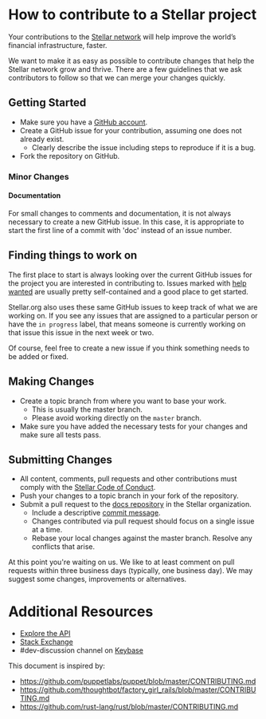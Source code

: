 # How to contribute to a Stellar project

Your contributions to the [Stellar network](https://www.stellar.org/) will help improve the world’s
financial infrastructure, faster.

We want to make it as easy as possible to contribute changes that help the Stellar network grow and
thrive. There are a few guidelines that we ask contributors to follow so that we can merge your
changes quickly.

## Getting Started

* Make sure you have a [GitHub account](https://github.com/signup/free).
* Create a GitHub issue for your contribution, assuming one does not already exist.
  * Clearly describe the issue including steps to reproduce if it is a bug.
* Fork the repository on GitHub.

### Minor Changes

#### Documentation

For small changes to comments and documentation, it is not
always necessary to create a new GitHub issue. In this case, it is
appropriate to start the first line of a commit with 'doc' instead of
an issue number.

## Finding things to work on

The first place to start is always looking over the current GitHub issues for the project you are
interested in contributing to. Issues marked with [help wanted][help-wanted] are usually pretty
self-contained and a good place to get started.

Stellar.org also uses these same GitHub issues to keep track of what we are working on. If you see
any issues that are assigned to a particular person or have the `in progress` label, that means
someone is currently working on that issue this issue in the next week or two.

Of course, feel free to create a new issue if you think something needs to be added or fixed.


## Making Changes

* Create a topic branch from where you want to base your work.
  * This is usually the master branch.
  * Please avoid working directly on the `master` branch.
* Make sure you have added the necessary tests for your changes and make sure all tests pass.

## Submitting Changes

* All content, comments, pull requests and other contributions must comply with the
  [Stellar Code of Conduct][coc].
* Push your changes to a topic branch in your fork of the repository.
* Submit a pull request to the [docs repository](https://github.com/stellar/docs) in the Stellar
  organization.
  * Include a descriptive [commit message][commit-msg].
  * Changes contributed via pull request should focus on a single issue at a time.
  * Rebase your local changes against the master branch. Resolve any conflicts that arise.


At this point you're waiting on us. We like to at least comment on pull requests within three
business days (typically, one business day). We may suggest some changes, improvements or
alternatives.

# Additional Resources

* [Explore the API](https://www.stellar.org/developers/reference/)
* [Stack Exchange](http://stellar.stackexchange.com/)
* #dev-discussion channel on [Keybase](https://keybase.io/team/stellar.public)

This document is inspired by:

* https://github.com/puppetlabs/puppet/blob/master/CONTRIBUTING.md
* https://github.com/thoughtbot/factory_girl_rails/blob/master/CONTRIBUTING.md
* https://github.com/rust-lang/rust/blob/master/CONTRIBUTING.md

[help-wanted]: https://github.com/issues?q=is%3Aopen+is%3Aissue+user%3Astellar+label%3A%22help+wanted%22
[commit-msg]: https://github.com/erlang/otp/wiki/Writing-good-commit-messages
[coc]: https://github.com/stellar/.github/blob/master/CODE_OF_CONDUCT.md
